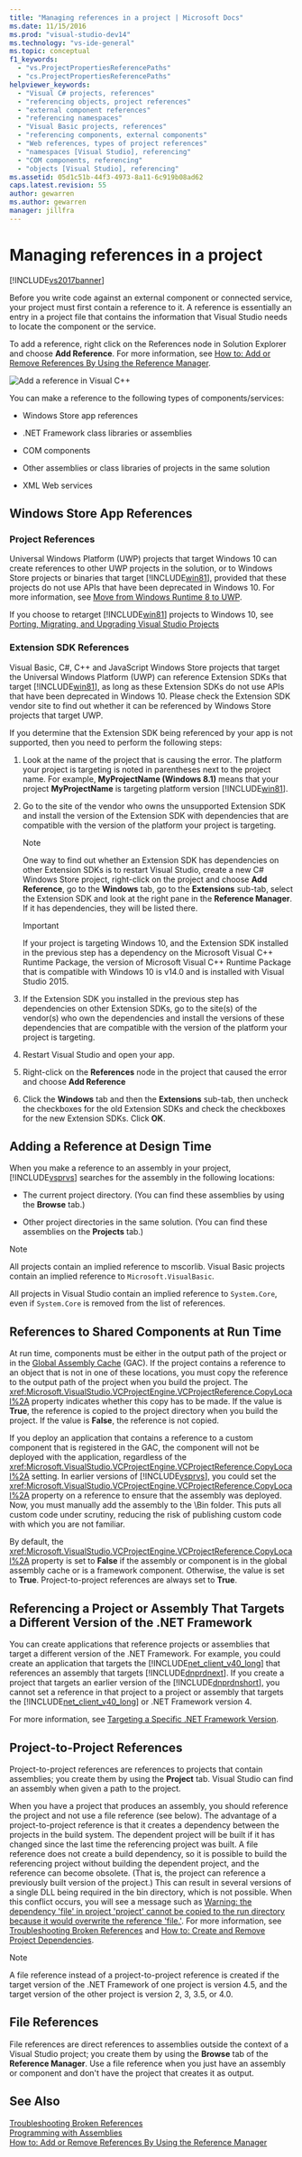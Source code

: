 ```yaml
---
title: "Managing references in a project | Microsoft Docs"
ms.date: 11/15/2016
ms.prod: "visual-studio-dev14"
ms.technology: "vs-ide-general"
ms.topic: conceptual
f1_keywords: 
  - "vs.ProjectPropertiesReferencePaths"
  - "cs.ProjectPropertiesReferencePaths"
helpviewer_keywords: 
  - "Visual C# projects, references"
  - "referencing objects, project references"
  - "external component references"
  - "referencing namespaces"
  - "Visual Basic projects, references"
  - "referencing components, external components"
  - "Web references, types of project references"
  - "namespaces [Visual Studio], referencing"
  - "COM components, referencing"
  - "objects [Visual Studio], referencing"
ms.assetid: 05d1c51b-44f3-4973-8a11-6c919b08ad62
caps.latest.revision: 55
author: gewarren
ms.author: gewarren
manager: jillfra
---
```

# Managing references in a project
[!INCLUDE[vs2017banner](../includes/vs2017banner.md)]

Before you write code against an external component or connected service, your project must first contain a reference to it. A reference is essentially an entry in a project file that contains the information that Visual Studio needs to locate the component or the service.  
  
 To add a reference, right click on the References node in Solution Explorer and choose **Add Reference**. For more information, see [How to: Add or Remove References By Using the Reference Manager](../ide/how-to-add-or-remove-references-by-using-the-reference-manager.md).  
  
 ![Add a reference in Visual C&#43;&#43;](../ide/media/vs2015-cpp-add-reference.png "vs2015_cpp_add_reference")  
  
 You can make a reference to the following types of components/services:  
  
-   Windows Store app references  
  
-   .NET Framework class libraries or assemblies  
  
-   COM components  
  
-   Other assemblies or class libraries of projects in the same solution  
  
-   XML Web services  
  
## Windows Store App References  
  
### Project References  
 Universal Windows Platform (UWP) projects that target Windows 10 can create references to other UWP projects in the solution, or to Windows Store projects or binaries that target [!INCLUDE[win81](../includes/win81-md.md)], provided that these projects do not use APIs that have been deprecated in Windows 10. For more information, see [Move from Windows Runtime 8 to UWP](https://msdn.microsoft.com/library/windows/apps/dn954974.aspx).  
  
 If you choose to retarget [!INCLUDE[win81](../includes/win81-md.md)] projects to Windows 10, see [Porting, Migrating, and Upgrading Visual Studio Projects](../porting/porting-migrating-and-upgrading-visual-studio-projects.md)  
  
### Extension SDK References  
 Visual Basic, C#, C++ and JavaScript Windows Store projects that target the Universal Windows Platform (UWP) can reference Extension SDKs that target [!INCLUDE[win81](../includes/win81-md.md)], as long as these Extension SDKs do not use APIs that have been deprecated in Windows 10. Please check the Extension SDK vendor site to find out whether it can be referenced by Windows Store projects that target UWP.  
  
 If you determine that the Extension SDK being referenced by your app is not supported, then you need to perform the following steps:  
  
1.  Look at the name of the project that is causing the error. The platform your project is targeting is noted in parentheses next to the project name. For example, **MyProjectName (Windows 8.1)** means that your project **MyProjectName** is targeting platform version [!INCLUDE[win81](../includes/win81-md.md)].  
  
2.  Go to the site of the vendor who owns the unsupported Extension SDK and install the version of the Extension SDK with dependencies that are compatible with the version of the platform your project is targeting.  
  
    > [!NOTE]
    >  One way to find out whether an Extension SDK has dependencies on other Extension SDKs is to restart Visual Studio, create a new C# Windows Store project, right-click on the project and choose **Add Reference**, go to the **Windows** tab, go to the **Extensions** sub-tab, select the Extension SDK and look at the right pane in the **Reference Manager**. If it has dependencies, they will be listed there.  
  
    > [!IMPORTANT]
    >  If your project is targeting Windows 10, and the Extension SDK installed in the previous step has a dependency on the Microsoft Visual C++ Runtime Package, the version of Microsoft Visual C++ Runtime Package that is compatible with Windows 10 is v14.0 and is installed with Visual Studio 2015.  
  
3.  If the Extension SDK you installed in the previous step has dependencies on other Extension SDKs, go to the site(s) of the vendor(s) who own the dependencies and install the versions of these dependencies that are compatible with the version of the platform your project is targeting.  
  
4.  Restart Visual Studio and open your app.  
  
5.  Right-click on the **References** node in the project that caused the error and choose **Add Reference**  
  
6.  Click the **Windows** tab and then the **Extensions** sub-tab, then uncheck the checkboxes for the old Extension SDKs and check the checkboxes for the new Extension SDKs. Click **OK**.  
  
## Adding a Reference at Design Time  
 When you make a reference to an assembly in your project, [!INCLUDE[vsprvs](../includes/vsprvs-md.md)] searches for the assembly in the following locations:  
  
-   The current project directory. (You can find these assemblies by using the **Browse** tab.)  
  
-   Other project directories in the same solution. (You can find these assemblies on the **Projects** tab.)  
  
> [!NOTE]
>  All projects contain an implied reference to mscorlib. Visual Basic projects contain an implied reference to `Microsoft.VisualBasic`.  
>   
>  All projects in Visual Studio contain an implied reference to `System.Core`, even if `System.Core` is removed from the list of references.  
  
## References to Shared Components at Run Time  
 At run time, components must be either in the output path of the project or in the [Global Assembly Cache](http://msdn.microsoft.com/library/cf5eacd0-d3ec-4879-b6da-5fd5e4372202) (GAC). If the project contains a reference to an object that is not in one of these locations, you must copy the reference to the output path of the project when you build the project. The <xref:Microsoft.VisualStudio.VCProjectEngine.VCProjectReference.CopyLocal%2A> property indicates whether this copy has to be made. If the value is **True**, the reference is copied to the project directory when you build the project. If the value is **False**, the reference is not copied.  
  
 If you deploy an application that contains a reference to a custom component that is registered in the GAC, the component will not be deployed with the application, regardless of the <xref:Microsoft.VisualStudio.VCProjectEngine.VCProjectReference.CopyLocal%2A> setting. In earlier versions of [!INCLUDE[vsprvs](../includes/vsprvs-md.md)], you could set the <xref:Microsoft.VisualStudio.VCProjectEngine.VCProjectReference.CopyLocal%2A> property on a reference to ensure that the assembly was deployed. Now, you must manually add the assembly to the \Bin folder. This puts all custom code under scrutiny, reducing the risk of publishing custom code with which you are not familiar.  
  
 By default, the <xref:Microsoft.VisualStudio.VCProjectEngine.VCProjectReference.CopyLocal%2A> property is set to **False** if the assembly or component is in the global assembly cache or is a framework component. Otherwise, the value is set to **True**. Project-to-project references are always set to **True**.  
  
## Referencing a Project or Assembly That Targets a Different Version of the .NET Framework  
 You can create applications that reference projects or assemblies that target a different version of the .NET Framework. For example, you could create an application that targets the [!INCLUDE[net_client_v40_long](../includes/net-client-v40-long-md.md)] that references an assembly that targets [!INCLUDE[dnprdnext](../includes/dnprdnext-md.md)]. If you create a project that targets an earlier version of the [!INCLUDE[dnprdnshort](../includes/dnprdnshort-md.md)], you cannot set a reference in that project to a project or assembly that targets the [!INCLUDE[net_client_v40_long](../includes/net-client-v40-long-md.md)] or .NET Framework version 4.  
  
 For more information, see [Targeting a Specific .NET Framework Version](../ide/targeting-a-specific-dotnet-framework-version.md).  
  
## Project-to-Project References  
 Project-to-project references are references to projects that contain assemblies; you create them by using the **Project** tab. Visual Studio can find an assembly when given a path to the project.  
  
 When you have a project that produces an assembly, you should reference the project and not use a file reference (see below). The advantage of a project-to-project reference is that it creates a dependency between the projects in the build system. The dependent project will be built if it has changed since the last time the referencing project was built. A file reference does not create a build dependency, so it is possible to build the referencing project without building the dependent project, and the reference can become obsolete. (That is, the project can reference a previously built version of the project.) This can result in several versions of a single DLL being required in the bin directory, which is not possible. When this conflict occurs, you will see a message such as [Warning: the dependency 'file' in project 'project' cannot be copied to the run directory because it would overwrite the reference 'file.'](/visualstudio/vs-2015/misc/warning-the-dependency-file-in-project-project-cannot-be-copied). For more information, see [Troubleshooting Broken References](../ide/troubleshooting-broken-references.md) and [How to: Create and Remove Project Dependencies](../ide/how-to-create-and-remove-project-dependencies.md).  
  
> [!NOTE]
>  A file reference instead of a project-to-project reference is created if the target version of the .NET Framework of one project is version 4.5, and the target version of the other project is version 2, 3, 3.5, or 4.0.  
  
## File References  
 File references are direct references to assemblies outside the context of a Visual Studio project; you create them by using the **Browse** tab of the **Reference Manager**. Use a file reference when you just have an assembly or component and don't have the project that creates it as output.  
  
## See Also  
 [Troubleshooting Broken References](../ide/troubleshooting-broken-references.md)   
 [Programming with Assemblies](http://msdn.microsoft.com/library/25918b15-701d-42c7-95fc-c290d08648d6)   
 [How to: Add or Remove References By Using the Reference Manager](../ide/how-to-add-or-remove-references-by-using-the-reference-manager.md)
